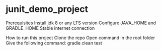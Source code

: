 # junit_demo_project

Prerequisites
   Install jdk 8 or any LTS version
   Configure JAVA_HOME and GRADLE_HOME
   Stable internet connection
   
How to run this project
   Clone the repo
   Open command in the root folder
   Give the following command:
        gradle clean test
